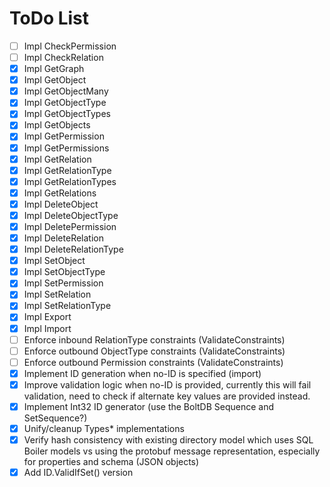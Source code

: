 # ToDo List

- [ ] Impl CheckPermission
- [ ] Impl CheckRelation
- [X] Impl GetGraph
- [X] Impl GetObject
- [X] Impl GetObjectMany
- [X] Impl GetObjectType
- [X] Impl GetObjectTypes
- [X] Impl GetObjects
- [X] Impl GetPermission
- [X] Impl GetPermissions
- [X] Impl GetRelation
- [X] Impl GetRelationType
- [X] Impl GetRelationTypes
- [X] Impl GetRelations
- [X] Impl DeleteObject
- [X] Impl DeleteObjectType
- [X] Impl DeletePermission
- [X] Impl DeleteRelation
- [X] Impl DeleteRelationType
- [X] Impl SetObject
- [X] Impl SetObjectType
- [X] Impl SetPermission
- [X] Impl SetRelation
- [X] Impl SetRelationType
- [X] Impl Export
- [X] Impl Import
- [ ] Enforce inbound RelationType constraints (ValidateConstraints)
- [ ] Enforce outbound ObjectType constraints (ValidateConstraints)
- [ ] Enforce outbound Permission constraints (ValidateConstraints)
- [X] Implement ID generation when no-ID is specified  (import)
- [X] Improve validation logic when no-ID is provided, currently this will fail validation, need to check if alternate key values are provided instead.
- [X] Implement Int32 ID generator (use the BoltDB Sequence and SetSequence?)
- [X] Unify/cleanup Types* implementations 
- [X] Verify hash consistency with existing directory model which uses SQL Boiler models vs using the protobuf message representation, especially for properties and schema (JSON objects)
- [X] Add ID.ValidIfSet() version
